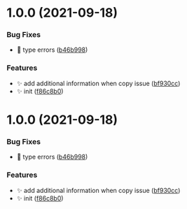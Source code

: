 # 1.0.0 (2021-09-18)


### Bug Fixes

* 🐛 type errors ([b46b998](https://github.com/wow-actions/duplicate-issue/commit/b46b9986b4d81451a1bcdf68e982b5da5abff15a))


### Features

* ✨ add additional information when copy issue ([bf930cc](https://github.com/wow-actions/duplicate-issue/commit/bf930ccf31c36892304f2ec505198fa24efc4526))
* ✨ init ([f86c8b0](https://github.com/wow-actions/duplicate-issue/commit/f86c8b077193f9297c223d0d96e98a257f14aa4a))

# 1.0.0 (2021-09-18)


### Bug Fixes

* 🐛 type errors ([b46b998](https://github.com/wow-actions/duplicate-issue/commit/b46b9986b4d81451a1bcdf68e982b5da5abff15a))


### Features

* ✨ add additional information when copy issue ([bf930cc](https://github.com/wow-actions/duplicate-issue/commit/bf930ccf31c36892304f2ec505198fa24efc4526))
* ✨ init ([f86c8b0](https://github.com/wow-actions/duplicate-issue/commit/f86c8b077193f9297c223d0d96e98a257f14aa4a))
